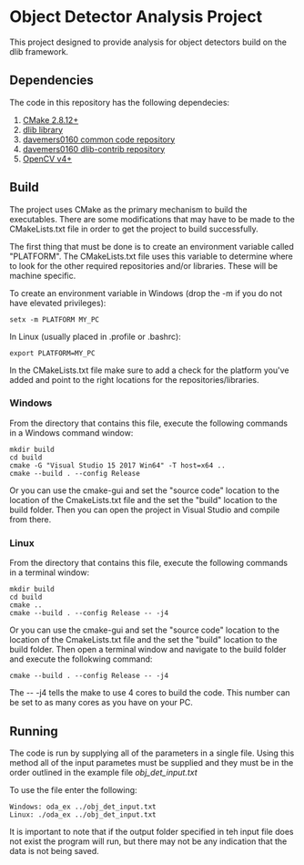 # Object Detector Analysis Project
This project designed to provide analysis for object detectors build on the dlib framework.

## Dependencies

The code in this repository has the following dependecies:

1. [CMake 2.8.12+](https://cmake.org/download/)
2. [dlib library](http://dlib.net/ )
3. [davemers0160 common code repository](https://github.com/davemers0160/Common)
4. [davemers0160 dlib-contrib repository](https://github.com/davemers0160/dlib-contrib )
5. [OpenCV v4+](https://opencv.org/releases/)

## Build

The project uses CMake as the primary mechanism to build the executables.  There are some modifications that may have to be made to the CMakeLists.txt file in order to get the project to build successfully.

The first thing that must be done is to create an environment variable called "PLATFORM".  The CMakeLists.txt file uses this variable to determine where to look for the other required repositories and/or libraries.  These will be machine specific.

To create an environment variable in Windows (drop the -m if you do not have elevated privileges):
```
setx -m PLATFORM MY_PC
```

In Linux (usually placed in .profile or .bashrc):
```
export PLATFORM=MY_PC
```

In the CMakeLists.txt file make sure to add a check for the platform you've added and point to the right locations for the repositories/libraries.

### Windows

From the directory that contains this file, execute the following commands in a Windows command window:

```
mkdir build
cd build
cmake -G "Visual Studio 15 2017 Win64" -T host=x64 ..
cmake --build . --config Release
```

Or you can use the cmake-gui and set the "source code" location to the location of the CmakeLists.txt file and the set the "build" location to the build folder. Then you can open the project in Visual Studio and compile from there.

### Linux

From the directory that contains this file, execute the following commands in a terminal window:

```
mkdir build
cd build
cmake ..
cmake --build . --config Release -- -j4
```

Or you can use the cmake-gui and set the "source code" location to the location of the CmakeLists.txt file and the set the "build" location to the build folder. Then open a terminal window and navigate to the build folder and execute the follokwing command:

```
cmake --build . --config Release -- -j4
```

The -- -j4 tells the make to use 4 cores to build the code.  This number can be set to as many cores as you have on your PC.

## Running

The code is run by supplying all of the parameters in a single file.  Using this method all of the input parametes must be supplied and they must be in the order outlined in the example file *obj_det_input.txt*

To use the file enter the following:

```
Windows: oda_ex ../obj_det_input.txt
Linux: ./oda_ex ../obj_det_input.txt
```

It is important to note that if the output folder specified in teh input file does not exist the program will run, but there may not be any indication that the data is not being saved.

